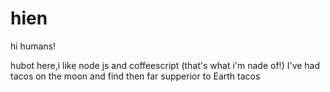 # hien

hi humans!

hubot here,i like node js and coffeescript (that's what i'm nade of!)
I've had tacos on the moon and find then far supperior to Earth tacos 
